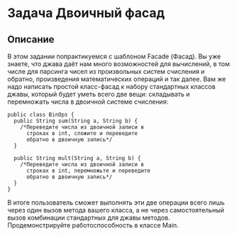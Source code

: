 # Задача Двоичный фасад
## Описание
В этом задании попрактикуемся с шаблоном Facade (Фасад). Вы уже знаете, что джава даёт нам много возможностей для вычислений, в том числе для парсинга чисел из произвольных систем счисления и обратно, произведения математических операций и так далее. Вам же надо написать простой класс-фасад к набору стандартных классов джавы, который будет уметь всего две вещи: складывать и перемножать числа в двоичной системе счисления:

    public class BinOps {
      public String sum(String a, String b) {
        /*Переведите числа из двоичной записи в
          строках в int, сложите и переведите
          обратно в двоичную запись*/
      }

      public String mult(String a, String b) {
        /*Переведите числа из двоичной записи в
          строках в int, перемножьте и переведите
          обратно в двоичную запись*/
      }
    }
В итоге пользователь сможет выполнять эти две операции всего лишь через один вызов метода вашего класса, а не через самостоятельный вызов комбинации стандартных для джавы методов. Продемонстрируйте работоспособность в классе Main.
